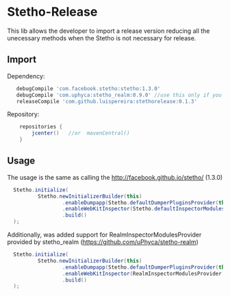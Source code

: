 # Stetho-Release

This lib allows the developer to import a release version reducing all the unecessary methods when the Stetho is not necessary for release.

## Import

Dependency:
```groovy 
   debugCompile 'com.facebook.stetho:stetho:1.3.0'
   debugCompile 'com.uphyca:stetho_realm:0.9.0' //use this only if you need the realm provider
   releaseCompile 'com.github.luispereira:stethorelease:0.1.3'
 ```
Repository:
```groovy
    repositories {
        jcenter()   //or  mavenCentral()
    }
```

## Usage

The usage is the same as calling the http://facebook.github.io/stetho/  (1.3.0)

```java
  Stetho.initialize(
          Stetho.newInitializerBuilder(this)
                  .enableDumpapp(Stetho.defaultDumperPluginsProvider(this))
                  .enableWebKitInspector(Stetho.defaultInspectorModulesProvider(this))
                  .build()
  );
```

Additionally, was added support for RealmInspectorModulesProvider provided by stetho_realm (https://github.com/uPhyca/stetho-realm)

```java
  Stetho.initialize(
          Stetho.newInitializerBuilder(this)
                  .enableDumpapp(Stetho.defaultDumperPluginsProvider(this))
                  .enableWebKitInspector(RealmInspectorModulesProvider.builder(this).build())
                  .build()
  );
```
